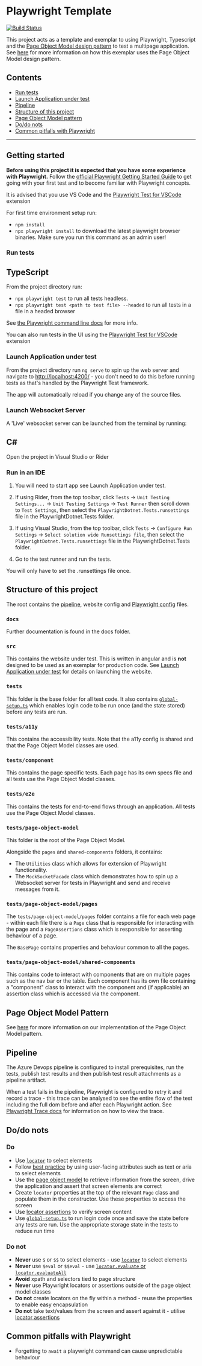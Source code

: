# Playwright Template

[![Build Status](https://dev.azure.com/ukhogov/Pipelines/_apis/build/status/UKHO.playwright-template?branchName=main)](https://dev.azure.com/ukhogov/Pipelines/_build/latest?definitionId=318&branchName=main)

This project acts as a template and exemplar to using Playwright, Typescript and the [Page Object Model design pattern](docs/pageobjectmodel.md) to test a multipage application. See [here](docs/pageobjectmodel.md) for more information on how this exemplar uses the Page Object Model design pattern.

## Contents

* [Run tests](#run-tests)
* [Launch Application under test](#launch-application-under-test)
* [Pipeline](#pipeline)
* [Structure of this project](#structure-of-this-project)
* [Page Object Model pattern](docs/pageobjectmodel.md)
* [Do/do nots](#dodo-nots)
* [Common pitfalls with Playwright](#common-pitfalls-with-playwright)

---

## Getting started

**Before using this project it is expected that you have some experience with Playwright.** Follow the [official Playwright Getting Started Guide](https://playwright.dev/docs/intro) to get going with your first test and to become familiar with Playwright concepts.

It is advised that you use VS Code and the [Playwright Test for VSCode](https://playwright.dev/docs/getting-started-vscode) extension

For first time environment setup run:

* `npm install`
* `npx playwright install` to download the latest playwright browser binaries. Make sure you run this command as an admin user!

### Run tests

## TypeScript

From the project directory run:

* `npx playwright test` to run all tests headless.
* `npx playwright test <path to test file> --headed` to run all tests in a file in a headed browser

See [the Playwright command line docs](https://playwright.dev/docs/test-cli) for more info.

You can also run tests in the UI using the [Playwright Test for VSCode](https://playwright.dev/docs/getting-started-vscode) extension

### Launch Application under test

From the project directory run `ng serve` to spin up the web server and navigate to <http://localhost:4200/> - you don't need to do this before running tests as that's handled by the Playwright Test framework.

The app will automatically reload if you change any of the source files.

### Launch Websocket Server

A 'Live' websocket server can be launched from the terminal by running:

## C#

Open the project in Visual Studio or Rider

### Run in an IDE

1. You will need to start app see Launch Application under test.

2. If using Rider, from the top toolbar, click `Tests` -> `Unit Testing Settings...` -> `Unit Testing Settings` -> `Test Runner` then scroll down to `Test Settings`, then select the `PlaywrightDotnet.Tests.runsettings` file in the PlaywrightDotnet.Tests folder.

3. If using Visual Studio, from the top toolbar, click `Tests` -> `Configure Run Settings` -> `Select solution wide Runsettings file`, then select the `PlaywrightDotnet.Tests.runsettings` file in the PlaywrightDotnet.Tests folder.

4. Go to the test runner and run the tests.

You will only have to set the .runsettings file once.

## Structure of this project

The root contains the [pipeline](#pipeline), website config and [Playwright config](playwright.config.ts) files.

### `docs`

Further documentation is found in the docs folder.

### `src`

This contains the website under test. This is written in angular and is **not** designed to be used as an exemplar for production code. See [Launch Application under test](#launch-application-under-test) for details on launching the website.

### `tests`

This folder is the base folder for all test code. It also contains [`global-setup.ts`](tests/global-setup.ts) which enables login code to be run once (and the state stored) before any tests are run.

### `tests/a11y`

This contains the accessibility tests. Note that the a11y config is shared and that the Page Object Model classes are used.

### `tests/component`

This contains the page specific tests. Each page has its own specs file and all tests use the Page Object Model classes.

### `tests/e2e`

This contains the tests for end-to-end flows through an application. All tests use the Page Object Model classes.

### `tests/page-object-model`

This folder is the root of the Page Object Model.

Alongside the `pages` and `shared-components` folders, it contains:

* The `Utilities` class which allows for extension of Playwright functionality.
* The `MockSocketFacade` class which demonstrates how to spin up a Websocket server for tests in Playwright and send and receive messages from it.

### `tests/page-object-model/pages`

The `tests/page-object-model/pages` folder contains a file for each web page - within each file there is a `Page` class that is responsible for interacting with the page and a `PageAssertions` class which is responsible for asserting behaviour of a page.

The `BasePage` contains properties and behaviour common to all the pages.

### `tests/page-object-model/shared-components`

This contains code to interact with components that are on multiple pages such as the nav bar or the table. Each component has its own file containing a "component" class to interact with the component and (if applicable) an assertion class which is accessed via the component.

## Page Object Model Pattern

See [here](docs/pageobjectmodel.md) for more information on our implementation of the Page Object Model pattern.

## Pipeline

The Azure Devops pipeline is configured to install prerequisites, run the tests, publish test results and then publish test result attachments as a pipeline artifact.

When a test fails in the pipeline, Playwright is configured to retry it and record a trace - this trace can be analysed to see the entire flow of the test including the full dom before and after each Playwright action. See [Playwright Trace docs](https://playwright.dev/docs/trace-viewer) for information on how to view the trace.

## Do/do nots

### Do

* Use [`locator`](https://playwright.dev/docs/locators) to select elements
* Follow [best practice](https://playwright.dev/docs/selectors#best-practices) by using user-facing attributes such as text or aria to select elements
* Use the [page object model](docs/pageobjectmodel.md) to retrieve information from the screen, drive the application and assert that screen elements are correct
* Create `locator` properties at the top of the relevant `Page` class and populate them in the constructor. Use these properties to access the screen
* Use [locator assertions](https://playwright.dev/docs/test-assertions) to verify screen content
* Use [`global-setup.ts`](tests/global-setup.ts) to run login code once and save the state before any tests are run. Use the appropriate storage state in the tests to reduce run time

### Do not

* **Never** use `$` or `$$` to select elements - use [`locator`](https://playwright.dev/docs/locators) to select elements
* **Never** use `$eval` or `$$eval` - use [`locator.evaluate` or `locator.evaluateAll`](https://playwright.dev/docs/api/class-locator#locator-evaluate)
* **Avoid** xpath and selectors tied to page structure
* **Never** use Playwright locators or assertions outside of the page object model classes
* **Do not** create locators on the fly within a method - reuse the properties to enable easy encapsulation
* **Do not** take text/values from the screen and assert against it - utilise [locator assertions](https://playwright.dev/docs/test-assertions)

## Common pitfalls with Playwright

* Forgetting to `await` a playwright command can cause unpredictable behaviour
